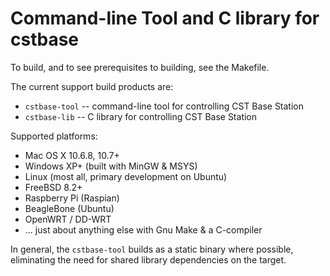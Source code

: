 Command-line Tool and C library for cstbase
===========================================

To build, and to see prerequisites to building, see the Makefile.

The current support build products are:

- `cstbase-tool` -- command-line tool for controlling CST Base Station
- `cstbase-lib` -- C library for controlling CST Base Station


Supported platforms:

- Mac OS X 10.6.8, 10.7+
- Windows XP+ (built with MinGW & MSYS)
- Linux (most all, primary development on Ubuntu)
- FreeBSD 8.2+
- Raspberry Pi (Raspian)
- BeagleBone (Ubuntu)
- OpenWRT / DD-WRT
- ... just about anything else with Gnu Make & a C-compiler

In general, the `cstbase-tool` builds as a static binary where possible,
eliminating the need for shared library dependencies on the target.





